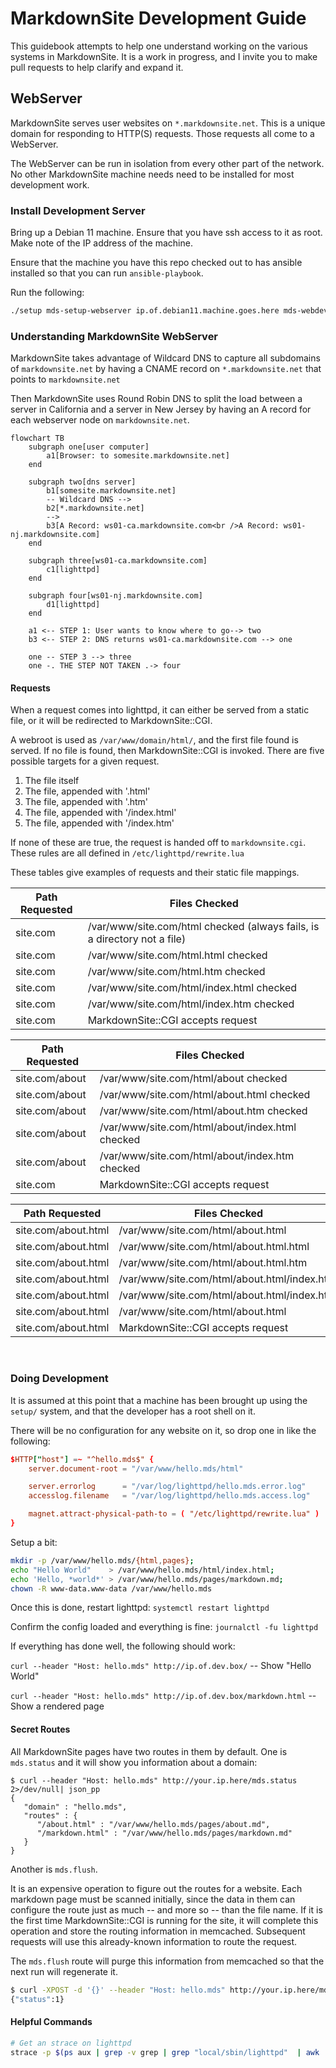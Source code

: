 # MarkdownSite Development Guide

This guidebook attempts to help one understand working on the various systems in MarkdownSite.  It is a work in progress, and I invite you to make pull requests to help clarify and expand it.

## WebServer

MarkdownSite serves user websites on `*.markdownsite.net`.  This is a unique domain for responding to HTTP(S) requests.  Those requests all come to a WebServer.

The WebServer can be run in isolation from every other part of the network. No other MarkdownSite machine needs need to be installed for most development work.

### Install Development Server

Bring up a Debian 11 machine.  Ensure that you have ssh access to it as root.  Make note of the IP address of the machine.

Ensure that the machine you have this repo checked out to has ansible installed so that you can run `ansible-playbook`.

Run the following:

```bash
./setup mds-setup-webserver ip.of.debian11.machine.goes.here mds-webdev
```

### Understanding MarkdownSite WebServer

MarkdownSite takes advantage of Wildcard DNS to capture all subdomains of `markdownsite.net` by having a CNAME record on `*.markdownsite.net` that points to `markdownsite.net`

Then MarkdownSite uses Round Robin DNS to split the load between a server in California and a server in New Jersey by having an A record for each webserver node on `markdownsite.net`.

```mermaid
flowchart TB
    subgraph one[user computer]
        a1[Browser: to somesite.markdownsite.net]
    end

    subgraph two[dns server]
        b1[somesite.markdownsite.net]
        -- Wildcard DNS -->
        b2[*.markdownsite.net]
        -->
        b3[A Record: ws01-ca.markdownsite.com<br />A Record: ws01-nj.markdownsite.com]
    end

    subgraph three[ws01-ca.markdownsite.com]
        c1[lighttpd]
    end

    subgraph four[ws01-nj.markdownsite.com]
        d1[lighttpd]
    end

    a1 <-- STEP 1: User wants to know where to go--> two
    b3 <-- STEP 2: DNS returns ws01-ca.markdownsite.com --> one

    one -- STEP 3 --> three
    one -. THE STEP NOT TAKEN .-> four
```
#### Requests

When a request comes into lighttpd, it can either be served from a static file, or it will be redirected to MarkdownSite::CGI.

A webroot is used as `/var/www/domain/html/`, and the first file found is served.  If no file is found, then MarkdownSite::CGI is invoked.  There are five possible targets for a given request.

1. The file itself
2. The file, appended with '.html'
3. The file, appended with '.htm'
4. The file, appended with '/index.html'
5. The file, appended with '/index.htm'

If none of these are true, the request is handed off to `markdownsite.cgi`.  These rules are all defined in `/etc/lighttpd/rewrite.lua`

These tables give examples of requests and their static file mappings.

| Path Requested | Files Checked                                                            |
| -------------- | ------------------------------------------------------------------------ |
| site.com       | /var/www/site.com/html checked (always fails, is a directory not a file) |
| site.com       | /var/www/site.com/html.html checked                                      |
| site.com       | /var/www/site.com/html.htm checked                                       |
| site.com       | /var/www/site.com/html/index.html checked                                |
| site.com       | /var/www/site.com/html/index.htm checked                                 |
| site.com       | MarkdownSite::CGI accepts request                                        |


| Path Requested | Files Checked                                    |
| -------------- | ------------------------------------------------ |
| site.com/about | /var/www/site.com/html/about checked             |
| site.com/about | /var/www/site.com/html/about.html checked        |
| site.com/about | /var/www/site.com/html/about.htm checked         |
| site.com/about | /var/www/site.com/html/about/index.html checked  |
| site.com/about | /var/www/site.com/html/about/index.htm checked   |
| site.com       | MarkdownSite::CGI accepts request                |


| Path Requested      | Files Checked                                |
| ------------------- | -------------------------------------------- |
| site.com/about.html | /var/www/site.com/html/about.html            |
| site.com/about.html | /var/www/site.com/html/about.html.html       |
| site.com/about.html | /var/www/site.com/html/about.html.htm        |
| site.com/about.html | /var/www/site.com/html/about.html/index.html |
| site.com/about.html | /var/www/site.com/html/about.html/index.htm  |
| site.com/about.html | /var/www/site.com/html/about.html            |
| site.com/about.html | MarkdownSite::CGI accepts request            |


<br />

### Doing Development

It is assumed at this point that a machine has been brought up using the `setup/` system, and that the developer has a root shell on it.

There will be no configuration for any website on it, so drop one in like the following:

```conf
$HTTP["host"] =~ "^hello.mds$" {
    server.document-root = "/var/www/hello.mds/html"

    server.errorlog      = "/var/log/lighttpd/hello.mds.error.log"
    accesslog.filename   = "/var/log/lighttpd/hello.mds.access.log"

    magnet.attract-physical-path-to = ( "/etc/lighttpd/rewrite.lua" )
}
```

Setup a bit:

```bash
mkdir -p /var/www/hello.mds/{html,pages}; 
echo "Hello World"    > /var/www/hello.mds/html/index.html; 
echo 'Hello, *world*' > /var/www/hello.mds/pages/markdown.md; 
chown -R www-data.www-data /var/www/hello.mds
```

Once this is done, restart lighttpd: `systemctl restart lighttpd`

Confirm the config loaded and everything is fine: `journalctl -fu lighttpd`

If everything has done well, the following should work:

`curl --header "Host: hello.mds" http://ip.of.dev.box/` -- Show "Hello World"

`curl --header "Host: hello.mds" http://ip.of.dev.box/markdown.html` -- Show a rendered page

#### Secret Routes

All MarkdownSite pages have two routes in them by default.  One is `mds.status` and it will show you information about a domain:

```
$ curl --header "Host: hello.mds" http://your.ip.here/mds.status 2>/dev/null| json_pp
{
   "domain" : "hello.mds",
   "routes" : {
      "/about.html" : "/var/www/hello.mds/pages/about.md",
      "/markdown.html" : "/var/www/hello.mds/pages/markdown.md"
   }
}
```

Another is `mds.flush`.

It is an expensive operation to figure out the routes for a website.  Each markdown page must be scanned initially, since the data in them can configure the route just as much -- and more so -- than the file name.  If it is the first time MarkdownSite::CGI is running for the site, it will complete this operation and store the routing information in memcached.  Subsequent requests will use this already-known information to route the request.

The `mds.flush` route will purge this information from memcached so that the next run will regenerate it.

```bash
$ curl -XPOST -d '{}' --header "Host: hello.mds" http://your.ip.here/mds.flush
{"status":1}
```

#### Helpful Commands

```bash
# Get an strace on lighttpd
strace -p $(ps aux | grep -v grep | grep "local/sbin/lighttpd"  | awk '{print $2}')
```






